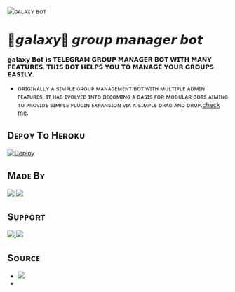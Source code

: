 ![ɢᴀʟᴀxʏ ʙᴏᴛ](https://telegra.ph/file/420d2e124afe2384f32e1.jpg)

# 🌌𝙜𝙖𝙡𝙖𝙭𝙮🌌 𝙜𝙧𝙤𝙪𝙥 𝙢𝙖𝙣𝙖𝙜𝙚𝙧 𝙗𝙤𝙩 
𝗴𝗮𝗹𝗮𝘅𝘆 𝗕𝗼𝘁 𝗶𝘀 𝗧𝗘𝗟𝗘𝗚𝗥𝗔𝗠 𝗚𝗥𝗢𝗨𝗣 𝗠𝗔𝗡𝗔𝗚𝗘𝗥 𝗕𝗢𝗧 𝗪𝗜𝗧𝗛 𝗠𝗔𝗡𝗬 𝗙𝗘𝗔𝗧𝗨𝗥𝗘𝗦. 𝗧𝗛𝗜𝗦 𝗕𝗢𝗧 𝗛𝗘𝗟𝗣𝗦 𝗬𝗢𝗨 𝗧𝗢 𝗠𝗔𝗡𝗔𝗚𝗘 𝗬𝗢𝗨𝗥 𝗚𝗥𝗢𝗨𝗣𝗦 𝗘𝗔𝗦𝗜𝗟𝗬.

* ᴏʀɪɢɪɴᴀʟʟʏ ᴀ sɪᴍᴘʟᴇ ɢʀᴏᴜᴘ ᴍᴀɴᴀɢᴇᴍᴇɴᴛ ʙᴏᴛ ᴡɪᴛʜ ᴍᴜʟᴛɪᴘʟᴇ ᴀᴅᴍɪɴ ғᴇᴀᴛᴜʀᴇs, ɪᴛ ʜᴀs ᴇᴠᴏʟᴠᴇᴅ ɪɴᴛᴏ ʙᴇᴄᴏᴍɪɴɢ ᴀ ʙᴀsɪs ғᴏʀ ᴍᴏᴅᴜʟᴀʀ ʙᴏᴛs ᴀɪᴍɪɴɢ ᴛᴏ ᴘʀᴏᴠɪᴅᴇ sɪᴍᴘʟᴇ ᴘʟᴜɢɪɴ ᴇxᴘᴀɴsɪᴏɴ ᴠɪᴀ ᴀ sɪᴍᴘʟᴇ ᴅʀᴀɢ ᴀɴᴅ ᴅʀᴏᴘ.[check me](http://t.me/Galaxysbot?startgroup=true).

## Dᴇᴘᴏʏ Tᴏ Hᴇʀᴏᴋᴜ

[![Deploy](https://img.shields.io/badge/Deploy%20To-Heroku-blueviolet)](https://dashboard.heroku.com/new?button-url=android-app%3A%2F%2Forg.telegram.messenger%2F&template=https://github.com/KdIfamily/galaxy)

## Mᴀᴅᴇ Bʏ

<a href="https://t.me/thanimaibots/17"> <img src="https://img.shields.io/badge/This%20Bot%20Was-Made%20By%20My-orange" /> <img src="https://img.shields.io/badge/Bestest-Master-ff69b4" /> </a>


## Sᴜᴘᴘᴏʀᴛ

<a href="https://t.me/thanimaisupport"> <img src="https://img.shields.io/badge/Join-Our-green" /> <img src="https://img.shields.io/badge/Support-Group-critical" /> </a>

## Sᴏᴜʀᴄᴇ

* <img src="https://img.shields.io/badge/Python-red" />
* 

